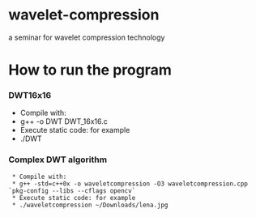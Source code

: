 # wavelet-compression
a seminar for wavelet compression technology


# How to run the program

### DWT16x16

 * Compile with:
 * g++ -o DWT DWT_16x16.c 
 * Execute static code: for example
 * ./DWT


### Complex DWT algorithm
```
 * Compile with:
 * g++ -std=c++0x -o waveletcompression -O3 waveletcompression.cpp `pkg-config --libs --cflags opencv`
 * Execute static code: for example
 * ./waveletcompression ~/Downloads/lena.jpg
```
